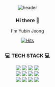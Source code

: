 <div align="center">

![header](https://capsule-render.vercel.app/api?type=cylinder&height=140&color=gradient&customColorList=15&text=YUBIN%20JEONG&section=header&desc=Welcome%20to%20Yubin's%20GitHub%20🙌🏻&fontAlignY=45&descAlignY=80&reversal=false&textBg=false&fontSize=65&animation=twinkling)

### Hi there 👋
I'm Yubin Jeong <br>

[![Hits](https://hits.seeyoufarm.com/api/count/incr/badge.svg?url=https%3A%2F%2Fgithub.com%2Fjungyoubin%2Fhit-counter&count_bg=%23FF9D9D&title_bg=%23868383&icon=github.svg&icon_color=%23E7E7E7&title=hits&edge_flat=false)](https://hits.seeyoufarm.com)

##
<h3 align=center>💻 TECH STACK 💻</h3>

<div align=center>
  <img src="https://img.shields.io/badge/Python-3776AB?style=flat-square&logo=python&logoColor=white"></a>
  <img src="https://img.shields.io/badge/PyTorch-EE4C2C?style=flat-square&logo=pytorch&logoColor=white"/></a>
  <img src="https://img.shields.io/badge/TensorFlow-FF6F00?style=flat-square&logo=tensorflow&logoColor=black"/></a>
  <img src="https://img.shields.io/badge/Keras-D00000?style=flat-square&logo=keras&logoColor=white"/></a><br>
  <img src="https://img.shields.io/badge/Java-007396?style=flat-square&logo=java&logoColor=white"></a>
  <img src="https://img.shields.io/badge/C-A8B9CC?style=flat-square&logo=c&logoColor=white"></a>
  <img src="https://img.shields.io/badge/C++-00599C?style=flat-square&logo=cplusplus&logoColor=white"></a>
  <img src="https://img.shields.io/badge/C Sharp-239120?style=flat-square&logo=csharp&logoColor=white"></a><br>
  <img src="https://img.shields.io/badge/JavaScript-F7DF1E?style=flat-square&logo=javascript&logoColor=white"></a>
  <img src="https://img.shields.io/badge/CSS3-1572B6?style=flat-square&logo=css3&logoColor=white"></a>
  <img src="https://img.shields.io/badge/Unity-000000?style=flat-square&logo=unity&logoColor=white"></a>
  <img src="https://img.shields.io/badge/Unreal Engine-0E1128?style=flat-square&logo=unrealengine&logoColor=white"></a>
<div>

  

